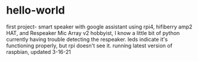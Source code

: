 # hello-world
first project- smart speaker with google assistant using rpi4, hifiberry amp2 HAT, and Respeaker Mic Array v2
hobbyist, I know a little bit of python
currently having trouble detecting the respeaker.
leds indicate it's functioning properly, but rpi doesn't see it.
running latest version of raspbian, updated 3-16-21
